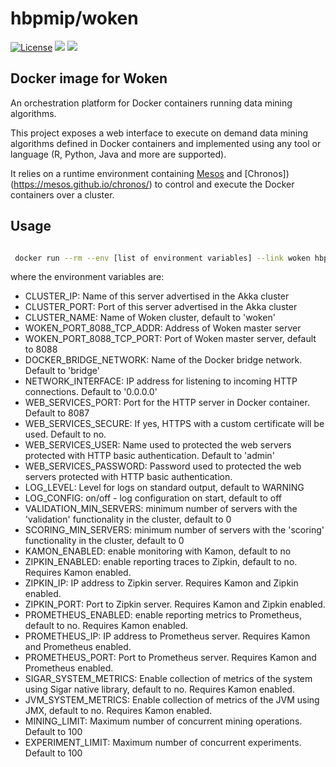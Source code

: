 # hbpmip/woken

[![License](https://img.shields.io/badge/license-AGPL--3.0-blue.svg)](https://github.com/LREN-CHUV/woken/blob/master/LICENSE) [![](https://images.microbadger.com/badges/version/hbpmip/woken.svg)](https://hub.docker.com/r/hbpmip/woken/tags "hbpmip/woken image tags") [![](https://images.microbadger.com/badges/image/hbpmip/woken.svg)](https://microbadger.com/#/images/hbpmip/woken "hbpmip/woken on microbadger")

## Docker image for Woken

An orchestration platform for Docker containers running data mining algorithms.

This project exposes a web interface to execute on demand data mining algorithms defined in Docker containers and implemented using any tool or language (R, Python, Java and more are supported).

It relies on a runtime environment containing [Mesos](http://mesos.apache.org) and [Chronos])(https://mesos.github.io/chronos/) to control and execute the Docker containers over a cluster.

## Usage

```sh

 docker run --rm --env [list of environment variables] --link woken hbpmip/woken:2.5.4

```

where the environment variables are:

* CLUSTER_IP: Name of this server advertised in the Akka cluster
* CLUSTER_PORT: Port of this server advertised in the Akka cluster
* CLUSTER_NAME: Name of Woken cluster, default to 'woken'
* WOKEN_PORT_8088_TCP_ADDR: Address of Woken master server
* WOKEN_PORT_8088_TCP_PORT: Port of Woken master server, default to 8088
* DOCKER_BRIDGE_NETWORK: Name of the Docker bridge network. Default to 'bridge'
* NETWORK_INTERFACE: IP address for listening to incoming HTTP connections. Default to '0.0.0.0'
* WEB_SERVICES_PORT: Port for the HTTP server in Docker container. Default to 8087
* WEB_SERVICES_SECURE: If yes, HTTPS with a custom certificate will be used. Default to no.
* WEB_SERVICES_USER: Name used to protected the web servers protected with HTTP basic authentication. Default to 'admin'
* WEB_SERVICES_PASSWORD: Password used to protected the web servers protected with HTTP basic authentication.
* LOG_LEVEL: Level for logs on standard output, default to WARNING
* LOG_CONFIG: on/off - log configuration on start, default to off
* VALIDATION_MIN_SERVERS: minimum number of servers with the 'validation' functionality in the cluster, default to 0
* SCORING_MIN_SERVERS: minimum number of servers with the 'scoring' functionality in the cluster, default to 0
* KAMON_ENABLED: enable monitoring with Kamon, default to no
* ZIPKIN_ENABLED: enable reporting traces to Zipkin, default to no. Requires Kamon enabled.
* ZIPKIN_IP: IP address to Zipkin server. Requires Kamon and Zipkin enabled.
* ZIPKIN_PORT: Port to Zipkin server. Requires Kamon and Zipkin enabled.
* PROMETHEUS_ENABLED: enable reporting metrics to Prometheus, default to no. Requires Kamon enabled.
* PROMETHEUS_IP: IP address to Prometheus server. Requires Kamon and Prometheus enabled.
* PROMETHEUS_PORT: Port to Prometheus server. Requires Kamon and Prometheus enabled.
* SIGAR_SYSTEM_METRICS: Enable collection of metrics of the system using Sigar native library, default to no. Requires Kamon enabled.
* JVM_SYSTEM_METRICS: Enable collection of metrics of the JVM using JMX, default to no. Requires Kamon enabled.
* MINING_LIMIT: Maximum number of concurrent mining operations. Default to 100
* EXPERIMENT_LIMIT: Maximum number of concurrent experiments. Default to 100
